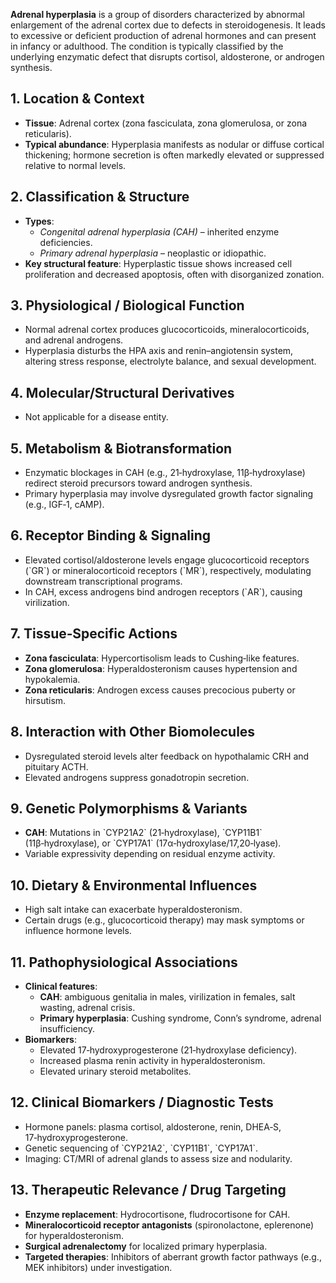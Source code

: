 **Adrenal hyperplasia** is a group of disorders characterized by abnormal enlargement of the adrenal cortex due to defects in steroidogenesis. It leads to excessive or deficient production of adrenal hormones and can present in infancy or adulthood. The condition is typically classified by the underlying enzymatic defect that disrupts cortisol, aldosterone, or androgen synthesis.  

## 1. Location & Context  
- **Tissue**: Adrenal cortex (zona fasciculata, zona glomerulosa, or zona reticularis).  
- **Typical abundance**: Hyperplasia manifests as nodular or diffuse cortical thickening; hormone secretion is often markedly elevated or suppressed relative to normal levels.

## 2. Classification & Structure  
- **Types**:  
  - *Congenital adrenal hyperplasia (CAH)* – inherited enzyme deficiencies.  
  - *Primary adrenal hyperplasia* – neoplastic or idiopathic.  
- **Key structural feature**: Hyperplastic tissue shows increased cell proliferation and decreased apoptosis, often with disorganized zonation.

## 3. Physiological / Biological Function  
- Normal adrenal cortex produces glucocorticoids, mineralocorticoids, and adrenal androgens.  
- Hyperplasia disturbs the HPA axis and renin–angiotensin system, altering stress response, electrolyte balance, and sexual development.

## 4. Molecular/Structural Derivatives  
- Not applicable for a disease entity.

## 5. Metabolism & Biotransformation  
- Enzymatic blockages in CAH (e.g., 21‑hydroxylase, 11β‑hydroxylase) redirect steroid precursors toward androgen synthesis.  
- Primary hyperplasia may involve dysregulated growth factor signaling (e.g., IGF‑1, cAMP).

## 6. Receptor Binding & Signaling  
- Elevated cortisol/aldosterone levels engage glucocorticoid receptors (\`GR\`) or mineralocorticoid receptors (\`MR\`), respectively, modulating downstream transcriptional programs.  
- In CAH, excess androgens bind androgen receptors (\`AR\`), causing virilization.

## 7. Tissue‑Specific Actions  
- **Zona fasciculata**: Hypercortisolism leads to Cushing‑like features.  
- **Zona glomerulosa**: Hyperaldosteronism causes hypertension and hypokalemia.  
- **Zona reticularis**: Androgen excess causes precocious puberty or hirsutism.

## 8. Interaction with Other Biomolecules  
- Dysregulated steroid levels alter feedback on hypothalamic CRH and pituitary ACTH.  
- Elevated androgens suppress gonadotropin secretion.

## 9. Genetic Polymorphisms & Variants  
- **CAH**: Mutations in \`CYP21A2\` (21‑hydroxylase), \`CYP11B1\` (11β‑hydroxylase), or \`CYP17A1\` (17α‑hydroxylase/17,20‑lyase).  
- Variable expressivity depending on residual enzyme activity.

## 10. Dietary & Environmental Influences  
- High salt intake can exacerbate hyperaldosteronism.  
- Certain drugs (e.g., glucocorticoid therapy) may mask symptoms or influence hormone levels.

## 11. Pathophysiological Associations  
- **Clinical features**:  
  - **CAH**: ambiguous genitalia in males, virilization in females, salt wasting, adrenal crisis.  
  - **Primary hyperplasia**: Cushing syndrome, Conn’s syndrome, adrenal insufficiency.  
- **Biomarkers**:  
  - Elevated 17‑hydroxyprogesterone (21‑hydroxylase deficiency).  
  - Increased plasma renin activity in hyperaldosteronism.  
  - Elevated urinary steroid metabolites.

## 12. Clinical Biomarkers / Diagnostic Tests  
- Hormone panels: plasma cortisol, aldosterone, renin, DHEA‑S, 17‑hydroxyprogesterone.  
- Genetic sequencing of \`CYP21A2\`, \`CYP11B1\`, \`CYP17A1\`.  
- Imaging: CT/MRI of adrenal glands to assess size and nodularity.

## 13. Therapeutic Relevance / Drug Targeting  
- **Enzyme replacement**: Hydrocortisone, fludrocortisone for CAH.  
- **Mineralocorticoid receptor antagonists** (spironolactone, eplerenone) for hyperaldosteronism.  
- **Surgical adrenalectomy** for localized primary hyperplasia.  
- **Targeted therapies**: Inhibitors of aberrant growth factor pathways (e.g., MEK inhibitors) under investigation.